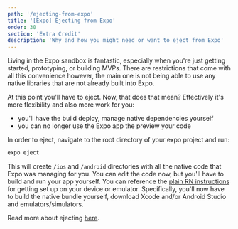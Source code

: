 ```yaml
---
path: '/ejecting-from-expo'
title: '[Expo] Ejecting from Expo'
order: 30
section: 'Extra Credit'
description: 'Why and how you might need or want to eject from Expo'
---
```


Living in the Expo sandbox is fantastic, especially when you're just getting started, prototyping, or building MVPs. There are restrictions that come with all this convenience however, the main one is not being able to use any native libraries that are not already built into Expo.

At this point you'll have to eject. Now, that does that mean? Effectively it's more flexibility and also more work for you:

- you'll have the build deploy, manage native dependencies yourself
- you can no longer use the Expo app the preview your code

In order to eject, navigate to the root directory of your expo project and run:

```sh
expo eject
```

This will create `/ios` and `/android` directories with all the native code that Expo was managing for you. You can edit the code now, but you'll have to build and run your app yourself. You can reference the [plain RN instructions](./setup-rn) for getting set up on your device or emulator. Specifically, you'll now have to build the native bundle yourself, download Xcode and/or Android Studio and emulators/simulators.

Read more about ejecting [here](https://docs.expo.io/versions/latest/workflow/customizing/).
